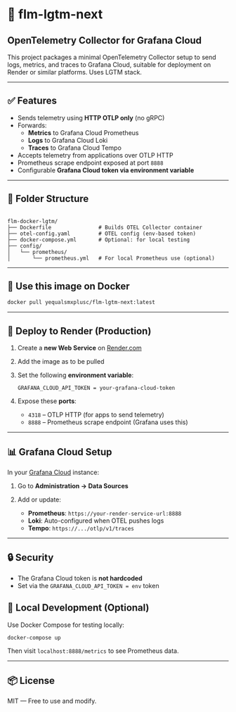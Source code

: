 # 🚀 flm-lgtm-next

## OpenTelemetry Collector for Grafana Cloud

This project packages a minimal OpenTelemetry Collector setup to send logs, metrics, and traces to Grafana Cloud, suitable for deployment on Render or similar platforms. Uses LGTM stack.

---

## ✅ Features

- Sends telemetry using **HTTP OTLP only** (no gRPC)
- Forwards:
  - **Metrics** to Grafana Cloud Prometheus
  - **Logs** to Grafana Cloud Loki
  - **Traces** to Grafana Cloud Tempo
- Accepts telemetry from applications over OTLP HTTP
- Prometheus scrape endpoint exposed at port `8888`
- Configurable **Grafana Cloud token via environment variable**

---

## 📁 Folder Structure

```

flm-docker-lgtm/
├── Dockerfile               # Builds OTEL Collector container
├── otel-config.yaml         # OTEL config (env-based token)
├── docker-compose.yml       # Optional: for local testing
├── config/
│   └── prometheus/
│       └── prometheus.yml   # For local Prometheus use (optional)

````

---

## 🐳 Use this image on Docker

```bash
docker pull yequalsmxplusc/flm-lgtm-next:latest
```

---

## 🚀 Deploy to Render (Production)

1. Create a **new Web Service** on [Render.com](https://render.com/)

2. Add the image as to be pulled

3. Set the following **environment variable**:

   ```
   GRAFANA_CLOUD_API_TOKEN = your-grafana-cloud-token
   ```

4. Expose these **ports**:

   * `4318` – OTLP HTTP (for apps to send telemetry)
   * `8888` – Prometheus scrape endpoint (Grafana uses this)

---

## 📊 Grafana Cloud Setup

In your [Grafana Cloud](https://grafana.com/cloud/) instance:

1. Go to **Administration → Data Sources**
2. Add or update:

   * **Prometheus**:
     `https://your-render-service-url:8888`
   * **Loki**:
     Auto-configured when OTEL pushes logs
   * **Tempo**:
     `https://.../otlp/v1/traces`

---

## 🔒 Security

* The Grafana Cloud token is **not hardcoded**
* Set via the `GRAFANA_CLOUD_API_TOKEN = env` token

## 🧪 Local Development (Optional)

Use Docker Compose for testing locally:

```bash
docker-compose up
```

Then visit `localhost:8888/metrics` to see Prometheus data.

---
## 📦 License

MIT — Free to use and modify.